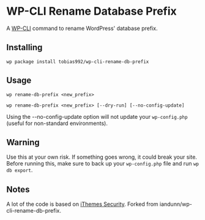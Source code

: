 WP-CLI Rename Database Prefix
===============================

A [WP-CLI](http://wp-cli.org/) command to rename WordPress' database prefix.

## Installing

`wp package install tobias992/wp-cli-rename-db-prefix`

## Usage

`wp rename-db-prefix <new_prefix>`

`wp rename-db-prefix <new_prefix> [--dry-run] [--no-config-update]`

Using the --no-config-update option will not update your `wp-config.php` (useful for non-standard environments).

## Warning

Use this at your own risk. If something goes wrong, it could break your site. Before running this, make sure to back up your `wp-config.php` file and run `wp db export`.

## Notes

A lot of the code is based on [iThemes Security](https://wordpress.org/plugins/better-wp-security/). Forked from iandunn/wp-cli-rename-db-prefix.
